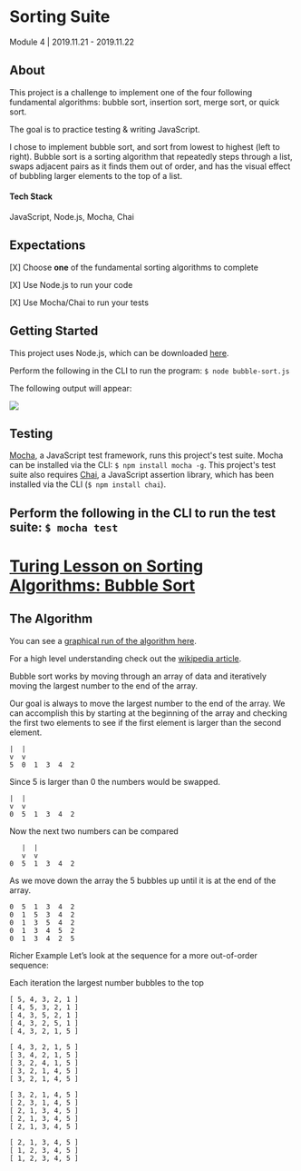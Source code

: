 # Sorting Suite
Module 4 | 2019.11.21 - 2019.11.22

## About
This project is a challenge to implement one of the four following fundamental algorithms: bubble sort, insertion sort, merge sort, or quick sort.

The goal is to practice testing & writing JavaScript.

I chose to implement bubble sort, and sort from lowest to highest (left to right). Bubble sort is a sorting algorithm that repeatedly steps through a list, swaps adjacent pairs as it finds them out of order, and has the visual effect of bubbling larger elements to the top of a list.  

#### Tech Stack
JavaScript, Node.js, Mocha, Chai

## Expectations
[X] Choose **one** of the fundamental sorting algorithms to complete

[X] Use Node.js to run your code

[X] Use Mocha/Chai to run your tests

## Getting Started
This project uses Node.js, which can be downloaded [here](https://nodejs.org/en/).

Perform the following in the CLI to run the program:
`$ node bubble-sort.js`

The following output will appear: 

![](https://user-images.githubusercontent.com/36902512/48919361-35f2e680-ee47-11e8-88d1-d22ee8e94a74.png)

## Testing
[Mocha](https://mochajs.org/), a JavaScript test framework, runs this project's test suite. Mocha can be installed via the CLI: `$ npm install mocha -g`. This project's test suite also requires [Chai](https://www.chaijs.com/), a JavaScript assertion library, which has been installed via the CLI (`$ npm install chai`).

Perform the following in the CLI to run the test suite:
`$ mocha test`
-------------------------------------------------------------------
# [Turing Lesson on Sorting Algorithms: Bubble Sort](http://frontend.turing.io/projects/sorting-suite.html)

## The Algorithm
You can see a [graphical run of the algorithm here](https://www.youtube.com/watch?v=6eA3FrFbO8Q).

For a high level understanding check out the [wikipedia article](https://en.wikipedia.org/wiki/Bubble_sort).

Bubble sort works by moving through an array of data and iteratively moving the largest number to the end of the array.

Our goal is always to move the largest number to the end of the array. We can accomplish this by starting at the beginning of the array and checking the first two elements to see if the first element is larger than the second element.

```
|  |
v  v
5  0  1  3  4  2
```

Since 5 is larger than 0 the numbers would be swapped.

```
|  |
v  v
0  5  1  3  4  2
```

Now the next two numbers can be compared

```
   |  |
   v  v
0  5  1  3  4  2
```

As we move down the array the 5 bubbles up until it is at the end of the array.

```
0  5  1  3  4  2
0  1  5  3  4  2
0  1  3  5  4  2
0  1  3  4  5  2
0  1  3  4  2  5
```

Richer Example
Let’s look at the sequence for a more out-of-order sequence:

Each iteration the largest number bubbles to the top

```
[ 5, 4, 3, 2, 1 ]
[ 4, 5, 3, 2, 1 ]
[ 4, 3, 5, 2, 1 ]
[ 4, 3, 2, 5, 1 ]
[ 4, 3, 2, 1, 5 ]
```

```
[ 4, 3, 2, 1, 5 ]
[ 3, 4, 2, 1, 5 ]
[ 3, 2, 4, 1, 5 ]
[ 3, 2, 1, 4, 5 ]
[ 3, 2, 1, 4, 5 ]
```

```
[ 3, 2, 1, 4, 5 ]
[ 2, 3, 1, 4, 5 ]
[ 2, 1, 3, 4, 5 ]
[ 2, 1, 3, 4, 5 ]
[ 2, 1, 3, 4, 5 ]
```

```
[ 2, 1, 3, 4, 5 ]
[ 1, 2, 3, 4, 5 ]
[ 1, 2, 3, 4, 5 ]
```
